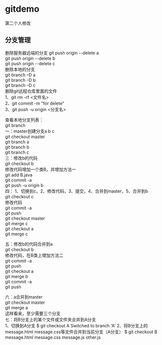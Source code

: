 # gitdemo
第二个人修改

##  分支管理
删除服务器远端的分支
    git push origin --delete a</br>
    git push origin --delete  b</br>
    git push origin --delete  c</br>
删除本地的分支</br>
git branch –D a</br>
git branch –D b</br>
git branch –D c</br>
删除git远程仓库里面的文件</br>
1、git rm -rf <文件名></br>
2、git commit -m "for delete"</br>
3、git push -u origin <分支名></br>

查看本地分支列表：</br>
git branch</br>
一：master创建分支a b c</br>
git checkout master</br>
git branch a</br>
git branch b</br>
git branch c</br>
三：修改b的代码</br>
git checkout b</br>
修改代码增加一个类B，并增加方法一</br>
git add B.java</br>
git commit -a</br>
git push -u origin b</br>
四： 1、切换到c，2、修改代码，3、提交，4、合并到master，5、合并到b</br>
git checkout c</br>
修改代码</br>
git commit -a</br>
git push</br>
git checkout master</br>
git merge c</br>
git checkout a</br>
git merge c</br>

五：修改b的代码合并到a</br>
git checkout b</br>
修改代码，在B类上增加方法二</br>
git commit -a</br>
git push</br>
git checkout a</br>
git merge b</br>
git commit -a</br>
git push</br>

六：a合并到master</br>
git checkout master</br>
git merge a</br>
这样看来，至少需要三个分支</br>
七：将B分支上的某个文件或文件夹合并到A分支</br>
1、切换到A分支
$ git checkout A
Switched to branch 'A'
 2、将B分支上的message.html message.css等文件合并到当前分支（A分支）
$ git checkout B message.html message.css message.js other.js
